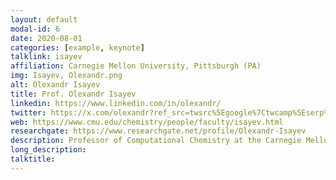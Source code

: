 ```yaml
---
layout: default
modal-id: 6
date: 2020-08-01
categories: [example, keynote]
talklink: isayev
affiliation: Carnegie Mellon University, Pittsburgh (PA)
img: Isayev, Olexandr.png
alt: Olexandr Isayev
title: Prof. Olexandr Isayev
linkedin: https://www.linkedin.com/in/olexandr/
twitter: https://x.com/olexandr?ref_src=twsrc%5Egoogle%7Ctwcamp%5Eserp%7Ctwgr%5Eauthor
web: https://www.cmu.edu/chemistry/people/faculty/isayev.html
researchgate: https://www.researchgate.net/profile/Olexandr-Isayev
description: Professor of Computational Chemistry at the Carnegie Mellon University in Pennsylvania
long_description:
talktitle: 
---
```

